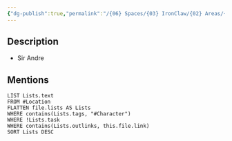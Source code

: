 ```yaml
---
{"dg-publish":true,"permalink":"/{06} Spaces/{03} IronClaw/{02} Areas/{01} Characters/{02} NPC/Sir Andre/","title":"Sir Andre"}
---
```



## Description

- Sir Andre

## Mentions

```dataview
LIST Lists.text
FROM #Location
FLATTEN file.lists AS Lists
WHERE contains(Lists.tags, "#Character")
WHERE !Lists.task
WHERE contains(Lists.outlinks, this.file.link)
SORT Lists DESC
```
